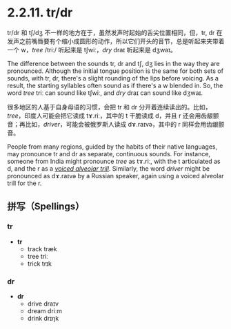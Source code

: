 # 2.2.11. <span class="pho">tr/dr</span>

<span class="pho">tr/dr</span> 和 <span class="pho">tʃ/dʒ</span> 不一样的地方在于，虽然发声时起始的舌尖位置相同，但，<span class="pho">tr, dr</span> 在发声之前嘴唇要有个缩小成圆形的动作，所以它们开头的音节，总是听起来夹带着一个 <span class="pho">w</span>，*tree* <span class="pho">/triː</span>/ 听起来是 <span class="pho alt">tʃwiː</span><span class="speak-word-inline" data-audio-us-male="/audios/tree-us.mp3" data-audio-uk-male="/audios/tree-uk.mp3"></span>，*dry* <span class="pho alt">draɪ</span> 听起来是 <span class="pho alt">dʒwaɪ</span><span class="speak-word-inline" data-audio-us-male="/audios/dry-us.mp3" data-audio-uk-male="/audios/dry-uk.mp3"></span>。

The difference between the sounds <span class="pho">tr, dr</span> and <span class="pho">tʃ, dʒ</span> lies in the way they are pronounced. Although the initial tongue position is the same for both sets of sounds, with <span class="pho">tr, dr</span>, there's a slight rounding of the lips before voicing. As a result, the starting syllables often sound as if there's a <span class="pho">w</span> blended in. So, the word *tree* <span class="pho alt">triː</span> can sound like <span class="pho alt">tʃwiː</span><span class="speak-word-inline" data-audio-us-male="/audios/tree-us.mp3" data-audio-uk-male="/audios/tree-uk.mp3"></span>, and *dry* <span class="pho alt">draɪ</span> can sound like <span class="pho alt">dʒwaɪ</span><span class="speak-word-inline" data-audio-us-male="/audios/dry-us.mp3" data-audio-uk-male="/audios/dry-uk.mp3"></span>.

很多地区的人基于自身母语的习惯，会把 <span class="pho">tr</span> 和 <span class="pho">dr</span> 分开着连续读出的。比如，*tree*，印度人可能会把它读成 <span class="pho alt">tɤ.riː</span><span class="speak-word-inline" data-audio-other="/audios/tree-ru-ru.mp3"></span>，其中的 <span class="pho">t</span> 干脆读成 <span class="pho">d</span>，并且 <span class="pho">r</span> 还会用齿龈颤音；再比如，*driver*，可能会被俄罗斯人读成 <span class="pho alt">dɤ.raɪvə</span><span class="speak-word-inline" data-audio-other="/audios/driver-ru-ru.mp3"></span>，其中的 <span class="pho">r</span> 同样会用齿龈颤音。

People from many regions, guided by the habits of their native languages, may pronounce <span class="pho">tr</span> and <span class="pho">dr</span> as separate, continuous sounds. For instance, someone from India might pronounce *tree* as <span class="pho alt">tɤ.riː</span><span class="speak-word-inline" data-audio-other="/audios/tree-ru-ru.mp3"></span>, with the <span class="pho">t</span> articulated as <span class="pho">d</span>, and the <span class="pho">r</span> as a [*voiced alveolar trill*](https://en.wikipedia.org/wiki/Voiced_dental,_alveolar_and_postalveolar_trills). Similarly, the word *driver* might be pronounced as <span class="pho alt">dɤ.raɪvə</span><span class="speak-word-inline" data-audio-other="/audios/driver-ru-ru.mp3"></span> by a Russian speaker, again using a voiced alveolar trill for the <span class="pho">r</span>.

## 拼写（Spellings）

### <span class="pho">tr</span>

* **tr**
  * track <span class="pho alt">træk</span> <span class="speak-word-inline" data-audio-us-male="/audios/track-us-male.mp3" data-audio-us-female="/audios/track-us-female.mp3"></span>
  * tree <span class="pho alt">triː</span> <span class="speak-word-inline" data-audio-us-male="/audios/tree-us-male.mp3" data-audio-us-female="/audios/tree-us-female.mp3"></span>
  * trick <span class="pho alt">trɪk</span> <span class="speak-word-inline" data-audio-us-male="/audios/trick-us-male.mp3" data-audio-us-female="/audios/trick-us-female.mp3"></span>

### <span class="pho">dr</span>

* **dr**
  * drive <span class="pho alt">draɪv</span> <span class="speak-word-inline" data-audio-us-male="/audios/drive-us-male.mp3" data-audio-us-female="/audios/drive-us-female.mp3"></span>
  * dream <span class="pho alt">driːm</span> <span class="speak-word-inline" data-audio-us-male="/audios/dream-us-male.mp3" data-audio-us-female="/audios/dream-us-female.mp3"></span>
  * drink <span class="pho alt">drɪŋk</span> <span class="speak-word-inline" data-audio-us-male="/audios/drink-us-male.mp3" data-audio-us-female="/audios/drink-us-female.mp3"></span>
